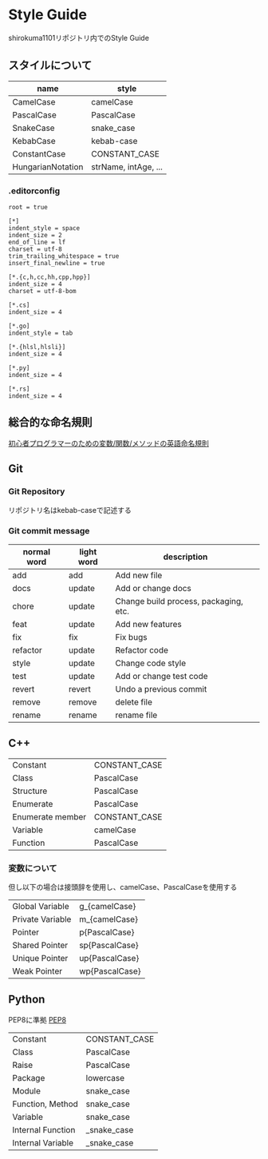 # Style Guide

shirokuma1101リポジトリ内でのStyle Guide

## スタイルについて

| name              | style                |
| ----------------- | -------------------- |
| CamelCase         | camelCase            |
| PascalCase        | PascalCase           |
| SnakeCase         | snake_case           |
| KebabCase         | kebab-case           |
| ConstantCase      | CONSTANT_CASE        |
| HungarianNotation | strName, intAge, ... |

### .editorconfig

``` .editorconfig
root = true

[*]
indent_style = space
indent_size = 2
end_of_line = lf
charset = utf-8
trim_trailing_whitespace = true
insert_final_newline = true

[*.{c,h,cc,hh,cpp,hpp}]
indent_size = 4
charset = utf-8-bom

[*.cs]
indent_size = 4

[*.go]
indent_style = tab

[*.{hlsl,hlsli}]
indent_size = 4

[*.py]
indent_size = 4

[*.rs]
indent_size = 4

```

## 総合的な命名規則

[初心者プログラマーのための変数/関数/メソッドの英語命名規則](https://qiita.com/YutaManaka/items/62dda256bb7ba6c08399)

## Git

### Git Repository

リポジトリ名はkebab-caseで記述する

### Git commit message

| normal word | light word | description                           |
| ----------- | ---------- | ------------------------------------- |
| add         | add        | Add new file                          |
| docs        | update     | Add or change docs                    |
| chore       | update     | Change build process, packaging, etc. |
| feat        | update     | Add new features                      |
| fix         | fix        | Fix bugs                              |
| refactor    | update     | Refactor code                         |
| style       | update     | Change code style                     |
| test        | update     | Add or change test code               |
| revert      | revert     | Undo a previous commit                |
| remove      | remove     | delete file                           |
| rename      | rename     | rename file                           |

## C++

|                  |               |
| ---------------- | ------------- |
| Constant         | CONSTANT_CASE |
| Class            | PascalCase    |
| Structure        | PascalCase    |
| Enumerate        | PascalCase    |
| Enumerate member | CONSTANT_CASE |
| Variable         | camelCase     |
| Function         | PascalCase    |

### 変数について

但し以下の場合は接頭辞を使用し、camelCase、PascalCaseを使用する

|                  |                |
| ---------------- | -------------- |
| Global Variable  | g_{camelCase}  |
| Private Variable | m_{camelCase}  |
| Pointer          | p{PascalCase}  |
| Shared Pointer   | sp{PascalCase} |
| Unique Pointer   | up{PascalCase} |
| Weak Pointer     | wp{PascalCase} |

## Python

PEP8に準拠
[PEP8](https://pep8-ja.readthedocs.io/ja/latest/)

|                   |               |
| ----------------- | ------------- |
| Constant          | CONSTANT_CASE |
| Class             | PascalCase    |
| Raise             | PascalCase    |
| Package           | lowercase     |
| Module            | snake_case    |
| Function, Method  | snake_case    |
| Variable          | snake_case    |
| Internal Function | _snake_case   |
| Internal Variable | _snake_case   |
